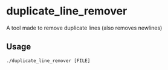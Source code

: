 # duplicate_line_remover
A tool made to remove duplicate lines (also removes newlines)

## Usage
```
./duplicate_line_remover [FILE]
```
